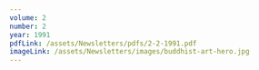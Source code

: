 ```yaml
---
volume: 2
number: 2
year: 1991
pdfLink: /assets/Newsletters/pdfs/2-2-1991.pdf
imageLink: /assets/Newsletters/images/buddhist-art-hero.jpg
---
```

